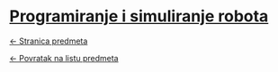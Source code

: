 # [Programiranje i simuliranje robota](https://www.github.com/studosi-fer/PISR)
[<- Stranica predmeta](https://www.fer.unizg.hr/predmet/psr_a)

[<- Povratak na listu predmeta](https://www.github.com/studosi/FER)